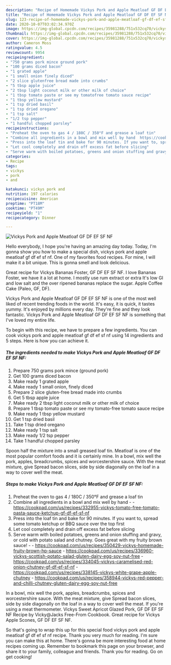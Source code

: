 ```yaml
---
description: "Recipe of Homemade Vickys Pork and Apple Meatloaf GF DF EF SF NF"
title: "Recipe of Homemade Vickys Pork and Apple Meatloaf GF DF EF SF NF"
slug: 123-recipe-of-homemade-vickys-pork-and-apple-meatloaf-gf-df-ef-sf-nf
date: 2020-10-07T03:02:34.970Z
image: https://img-global.cpcdn.com/recipes/35981288/751x532cq70/vickys-pork-and-apple-meatloaf-gf-df-ef-sf-nf-recipe-main-photo.jpg
thumbnail: https://img-global.cpcdn.com/recipes/35981288/751x532cq70/vickys-pork-and-apple-meatloaf-gf-df-ef-sf-nf-recipe-main-photo.jpg
cover: https://img-global.cpcdn.com/recipes/35981288/751x532cq70/vickys-pork-and-apple-meatloaf-gf-df-ef-sf-nf-recipe-main-photo.jpg
author: Cameron Moss
ratingvalue: 4.5
reviewcount: 9954
recipeingredient:
- "750 grams pork mince ground pork"
- "100 grams diced bacon"
- "1 grated apple"
- "1 small onion finely diced"
- "2 slice glutenfree bread made into crumbs"
- "5 tbsp apple juice"
- "2 tbsp light coconut milk or other milk of choice"
- "1 tbsp tomato paste or see my tomatofree tomato sauce recipe"
- "1 tbsp yellow mustard"
- "1 tsp dried basil"
- "1 tsp dried oregano"
- "1 tsp salt"
- "1/2 tsp pepper"
- "1 handful chopped parsley"
recipeinstructions:
- "Preheat the oven to gas 4 / 180C / 350°F and grease a loaf tin"
- "Combine all ingredients in a bowl and mix well by hand  https://cookpad.com/us/recipes/332955-vickys-tomato-free-tomato-pasta-sauce-ketchup-gf-df-ef-sf-nf"
- "Press into the loaf tin and bake for 90 minutes. If you want to, spread some tomato ketchup or BBQ sauce over the top first"
- "Let cool completely and drain off excess fat before slicing"
- "Serve warm with boiled potatoes, greens and onion stuffing and gravy, or cold with potato salad and chutney. Goes great with my fruity brown sauce!  https://cookpad.com/us/recipes/350429-vickys-homemade-fruity-brown-hp-sauce https://cookpad.com/us/recipes/336960-vickys-scottish-potato-salad-gluten-dairy-egg-soy-nut-free https://cookpad.com/us/recipes/334045-vickys-caramelised-red-onion-chutney-gf-df-ef-sf-nf https://cookpad.com/us/recipes/338145-vickys-white-grape-apple-chutney https://cookpad.com/us/recipes/358944-vickys-red-pepper-and-chilli-chutney-gluten-dairy-egg-soy-nut-free"
categories:
- Recipe
tags:
- vickys
- pork
- and

katakunci: vickys pork and 
nutrition: 197 calories
recipecuisine: American
preptime: "PT18M"
cooktime: "PT49M"
recipeyield: "1"
recipecategory: Dinner

---
```



![Vickys Pork and Apple Meatloaf GF DF EF SF NF](https://img-global.cpcdn.com/recipes/35981288/751x532cq70/vickys-pork-and-apple-meatloaf-gf-df-ef-sf-nf-recipe-main-photo.jpg)

Hello everybody, I hope you're having an amazing day today. Today, I'm gonna show you how to make a special dish, vickys pork and apple meatloaf gf df ef sf nf. One of my favorites food recipes. For mine, I will make it a bit unique. This is gonna smell and look delicious.

Great recipe for Vickys Bananas Foster, GF DF EF SF NF. I love Bananas Foster, we have it a lot at home. I mostly use rum extract or extra It&#39;s low GI and low salt and the over ripened bananas replace the sugar. Apple Coffee Cake (Paleo, GF, DF).

Vickys Pork and Apple Meatloaf GF DF EF SF NF is one of the most well liked of recent trending foods in the world. It's easy, it is quick, it tastes yummy. It's enjoyed by millions every day. They're fine and they look fantastic. Vickys Pork and Apple Meatloaf GF DF EF SF NF is something that I've loved my entire life.


To begin with this recipe, we have to prepare a few ingredients. You can cook vickys pork and apple meatloaf gf df ef sf nf using 14 ingredients and 5 steps. Here is how you can achieve it.

<!--inarticleads1-->

##### The ingredients needed to make Vickys Pork and Apple Meatloaf GF DF EF SF NF:

1. Prepare 750 grams pork mince (ground pork)
1. Get 100 grams diced bacon
1. Make ready 1 grated apple
1. Make ready 1 small onion, finely diced
1. Prepare 2 slice gluten-free bread made into crumbs
1. Get 5 tbsp apple juice
1. Make ready 2 tbsp light coconut milk or other milk of choice
1. Prepare 1 tbsp tomato paste or see my tomato-free tomato sauce recipe
1. Make ready 1 tbsp yellow mustard
1. Get 1 tsp dried basil
1. Take 1 tsp dried oregano
1. Make ready 1 tsp salt
1. Make ready 1/2 tsp pepper
1. Take 1 handful chopped parsley


Spoon half the mixture into a small greased loaf tin. Meatloaf is one of the most popular comfort foods and it is certainly mine. In a bowl, mix well the pork, apples, breadcrumbs, spices and worcestershire sauce. With the meat mixture, give Spread bacon slices, side by side diagonally on the loaf in a way to cover well the meat. 

<!--inarticleads2-->

##### Steps to make Vickys Pork and Apple Meatloaf GF DF EF SF NF:

1. Preheat the oven to gas 4 / 180C / 350°F and grease a loaf tin
1. Combine all ingredients in a bowl and mix well by hand -  - https://cookpad.com/us/recipes/332955-vickys-tomato-free-tomato-pasta-sauce-ketchup-gf-df-ef-sf-nf
1. Press into the loaf tin and bake for 90 minutes. If you want to, spread some tomato ketchup or BBQ sauce over the top first
1. Let cool completely and drain off excess fat before slicing
1. Serve warm with boiled potatoes, greens and onion stuffing and gravy, or cold with potato salad and chutney. Goes great with my fruity brown sauce! -  - https://cookpad.com/us/recipes/350429-vickys-homemade-fruity-brown-hp-sauce - https://cookpad.com/us/recipes/336960-vickys-scottish-potato-salad-gluten-dairy-egg-soy-nut-free - https://cookpad.com/us/recipes/334045-vickys-caramelised-red-onion-chutney-gf-df-ef-sf-nf - https://cookpad.com/us/recipes/338145-vickys-white-grape-apple-chutney - https://cookpad.com/us/recipes/358944-vickys-red-pepper-and-chilli-chutney-gluten-dairy-egg-soy-nut-free


In a bowl, mix well the pork, apples, breadcrumbs, spices and worcestershire sauce. With the meat mixture, give Spread bacon slices, side by side diagonally on the loaf in a way to cover well the meat. If you&#39;re using a meat thermometer. Vickys Sweet Apricot Glazed Pork, GF DF EF SF NF Recipe by Vicky@Jacks Free-From Cookbook. Great recipe for Vickys Apple Scones, GF DF EF SF NF. 

So that's going to wrap this up for this special food vickys pork and apple meatloaf gf df ef sf nf recipe. Thank you very much for reading. I'm sure you can make this at home. There's gonna be more interesting food at home recipes coming up. Remember to bookmark this page on your browser, and share it to your family, colleague and friends. Thank you for reading. Go on get cooking!
